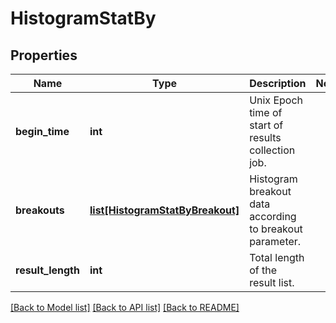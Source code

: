 # HistogramStatBy

## Properties
Name | Type | Description | Notes
------------ | ------------- | ------------- | -------------
**begin_time** | **int** | Unix Epoch time of start of results collection job. | 
**breakouts** | [**list[HistogramStatByBreakout]**](HistogramStatByBreakout.md) | Histogram breakout data according to breakout parameter. | 
**result_length** | **int** | Total length of the result list. | 

[[Back to Model list]](../README.md#documentation-for-models) [[Back to API list]](../README.md#documentation-for-api-endpoints) [[Back to README]](../README.md)



